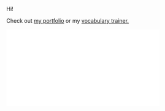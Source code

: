 Hi!

Check out <a href="https://privacyy.ch">my portfolio</a> or my <a href="https://vercel.privacyy.ch">vocabulary trainer.</a>


<img src="checkout_portfolio.svg?nocache" width="400" height="200" alt="Check out my work">
